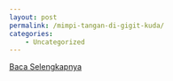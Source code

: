 ```yaml
---
layout: post
permalink: /mimpi-tangan-di-gigit-kuda/
categories:
    - Uncategorized
---
```


[Baca Selengkapnya](/10)